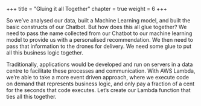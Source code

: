 +++
title = "Gluing it all Together"
chapter = true
weight = 6
+++

So we’ve analysed our data, built a Machine Learning model, and built the basic constructs of our Chatbot. But how does this all glue together? We need to pass the name collected from our Chatbot to our machine learning model to provide us with a personalised recommendation. We then need to pass that information to the drones for delivery. We need some glue to put all this business logic together.

Traditionally, applications would be developed and run on servers in a data centre to facilitate these processes and communication. With AWS Lambda, we’re able to take a more event driven approach, where we execute code on demand that represents business logic, and only pay a fraction of a cent for the seconds that code executes. Let’s create our Lambda function that ties all this together.

